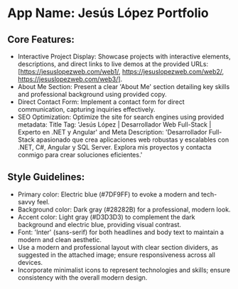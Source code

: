 # **App Name**: Jesús López Portfolio

## Core Features:

- Interactive Project Display: Showcase projects with interactive elements, descriptions, and direct links to live demos at the provided URLs: [https://jesuslopezweb.com/web1/, https://jesuslopezweb.com/web2/, https://jesuslopezweb.com/web3/].
- About Me Section: Present a clear 'About Me' section detailing key skills and professional background using provided copy.
- Direct Contact Form: Implement a contact form for direct communication, capturing inquiries effectively.
- SEO Optimization: Optimize the site for search engines using provided metadata: Title Tag: 'Jesús López | Desarrollador Web Full-Stack | Experto en .NET y Angular' and Meta Description: 'Desarrollador Full-Stack apasionado que crea aplicaciones web robustas y escalables con .NET, C#, Angular y SQL Server. Explora mis proyectos y contacta conmigo para crear soluciones eficientes.'

## Style Guidelines:

- Primary color: Electric blue (#7DF9FF) to evoke a modern and tech-savvy feel.
- Background color: Dark gray (#28282B) for a professional, modern look.
- Accent color: Light gray (#D3D3D3) to complement the dark background and electric blue, providing visual contrast.
- Font: 'Inter' (sans-serif) for both headlines and body text to maintain a modern and clean aesthetic.
- Use a modern and professional layout with clear section dividers, as suggested in the attached image; ensure responsiveness across all devices.
- Incorporate minimalist icons to represent technologies and skills; ensure consistency with the overall modern design.